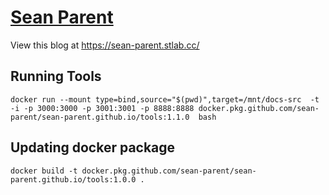 # [Sean Parent](https://sean-parent.stlab.cc/)

View this blog at <https://sean-parent.stlab.cc/>

## Running Tools
```
docker run --mount type=bind,source="$(pwd)",target=/mnt/docs-src  -t -i -p 3000:3000 -p 3001:3001 -p 8888:8888 docker.pkg.github.com/sean-parent/sean-parent.github.io/tools:1.1.0  bash
```

## Updating docker package
```
docker build -t docker.pkg.github.com/sean-parent/sean-parent.github.io/tools:1.0.0 .
```
